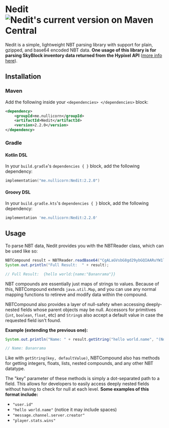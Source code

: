 # Nedit ![](https://img.shields.io/maven-central/v/me.nullicorn/Nedit "Nedit's current version on Maven Central")
Nedit is a simple, lightweight NBT parsing library with support for plain, gzipped, and base64 encoded NBT data. __One usage of this library is for parsing SkyBlock inventory data returned from the Hypixel API__ ([more info here](https://github.com/HypixelDev/PublicAPI/tree/master/Documentation#skyblock-items-and-inventories)).

## Installation

### Maven

Add the following inside your `<dependencies> </dependencies>` block:
```xml
<dependency>
    <groupId>me.nullicorn</groupId>
    <artifactId>Nedit</artifactId>
    <version>2.2.0</version>
</dependency>
```

### Gradle

#### Kotlin DSL

In your `build.gradle`'s `dependencies { }` block, add the following dependency:
```kotlin
implementation("me.nullicorn:Nedit:2.2.0")
```

#### Groovy DSL

In your `build.gradle.kts`'s `dependencies { }` block, add the following dependency:
```groovy
implementation 'me.nullicorn:Nedit:2.2.0'
``` 


## Usage
To parse NBT data, Nedit provides you with the NBTReader class, which can be used like so:
```java
NBTCompound result = NBTReader.readBase64("CgALaGVsbG8gd29ybGQIAARuYW1lAAlCYW5hbnJhbWEA");
System.out.println("Full Result:  " + result);

// Full Result:  {hello world:{name:"Bananrama"}}
```

NBT compounds are essentially just maps of strings to values. Because of this, NBTCompound extends `java.util.Map`, and you can use any normal mapping functions to retireve and modify data within the compound.

NBTCompound also provides a layer of null-safety when accessing deeply-nested fields whose parent objects may be null. Accessors for primitives (`int`, `boolean`, `float`, etc) and `String`s also accept a default value in case the requested field isn't found.

**Example (extending the previous one):**
```java
System.out.println("Name: " + result.getString("hello world.name", "(Not Found!)"));

// Name: Bananrama
```
Like with `getString(key, defaultValue)`, NBTCompound also has methods for getting integers, floats, lists, nested compounds, and any other NBT datatype.

The "key" parameter of these methods is simply a dot-separated path to a field. This allows for developers to easily access deeply nested fields without having to check for null at each level. **Some examples of this format include:**
- `"user.id"`
- `"hello world.name"` (notice it may include spaces)
- `"message.channel.server.creator"`
- `"player.stats.wins"`
